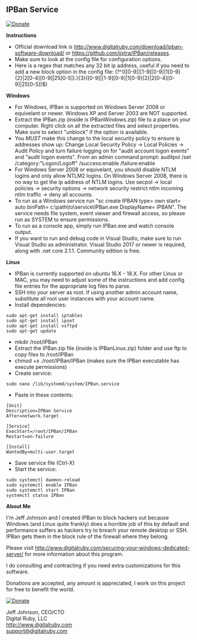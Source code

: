 IPBan Service
-----
[![Donate](https://img.shields.io/badge/Donate-PayPal-green.svg)](https://www.paypal.com/cgi-bin/webscr?cmd=_s-xclick&hosted_button_id=7EJ3K33SRLU9E)

**Instructions**

- Official download link is http://www.digitalruby.com/download/ipban-software-download/ or https://github.com/jjxtra/IPBan/releases.
- Make sure to look at the config file for configuration options.
- Here is a regex that matches any 32 bit ip address, useful if you need to add a new block option in the config file: 
(?<ipaddress>^(([0-9]|[1-9][0-9]|1[0-9]{2}|2[0-4][0-9]|25[0-5])\.){3}([0-9]|[1-9][0-9]|1[0-9]{2}|2[0-4][0-9]|25[0-5])$)

**Windows**
- For Windows, IPBan is supported on Windows Server 2008 or equivelant or newer. Windows XP and Server 2003 are NOT supported.
- Extract the IPBan.zip (inside is IPBanWindows.zip) file to a place on your computer. Right click on all the extracted files and select properties. Make sure to select "unblock" if the option is available.
- You *MUST* make this change to the local security policy to ensure ip addresses show up: 
Change Local Security Policy -> Local Policies -> Audit Policy and turn failure logging on for "audit account logon events" and "audit logon events".
From an admin command prompt: auditpol /set /category:"Logon/Logoff" /success:enable /failure:enable
- For Windows Server 2008 or equivelant, you should disable NTLM logins and only allow NTLM2 logins. On Windows Server 2008, there is no way to get the ip address of NTLM logins. Use secpol -> local policies -> security options -> network security restrict ntlm incoming ntlm traffic -> deny all accounts.
- To run as a Windows service run "sc create IPBAN type= own start= auto binPath= c:\path\to\service\IPBan.exe DisplayName= IPBAN". The service needs file system, event viewer and firewall access, so please run as SYSTEM to ensure permissions.
- To run as a console app, simply run IPBan.exe and watch console output.
- If you want to run and debug code in Visual Studio, make sure to run Visual Studio as administrator. Visual Studio 2017 or newer is required, along with .net core 2.1.1. Community edition is free.

**Linux**

- IPBan is currently supported on ubuntu 16.X - 18.X. For other Linux or MAC, you may need to adjust some of the instructions and add config file entries for the appropriate log files to parse.
- SSH into your server as root. If using another admin account name, substitute all root user instances with your account name.
- Install dependencies:
```
sudo apt-get install iptables
sudo apt-get install ipset
sudo apt-get install vsftpd
sudo apt-get update
```
- mkdir /root/IPBan
- Extract the IPBan.zip file (inside is IPBanLinux.zip) folder and use ftp to copy files to /root/IPBan
- chmod +x ./root/IPBan/IPBan (makes sure the IPBan executable has execute permissions)
- Create service:
```
sudo nano /lib/systemd/system/IPBan.service
```
- Paste in these contents:
```
[Unit]
Description=IPBan Service
After=network.target

[Service]
ExecStart=/root/IPBan/IPBan
Restart=on-failure

[Install]
WantedBy=multi-user.target
```
- Save service file (Ctrl-X)
- Start the service:
```
sudo systemctl daemon-reload 
sudo systemctl enable IPBan
sudo systemctl start IPBan
systemctl status IPBan
```

**About Me**

I'm Jeff Johnson and I created IPBan to block hackers out because Windows (and Linux quite frankly) does a horrible job of this by default and performance suffers as hackers try to breach your remote desktop or SSH. IPBan gets them in the block rule of the firewall where they belong.

Please visit http://www.digitalruby.com/securing-your-windows-dedicated-server/ for more information about this program.

I do consulting and contracting if you need extra customizations for this software.

Donations are accepted, any amount is appreciated, I work on this project for free to benefit the world.

[![Donate](https://img.shields.io/badge/Donate-PayPal-green.svg)](https://www.paypal.com/cgi-bin/webscr?cmd=_s-xclick&hosted_button_id=7EJ3K33SRLU9E)

Jeff Johnson, CEO/CTO  
Digital Ruby, LLC  
http://www.digitalruby.com  
support@digitalruby.com


